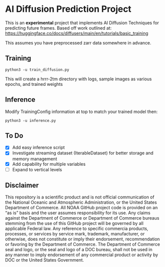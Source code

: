 # AI Diffusion Prediction Project

This is an **experimental** project that implements AI Diffusion Techniques for predicting future frames.  Based off work outlined at: https://huggingface.co/docs/diffusers/main/en/tutorials/basic_training

This assumes you have preprocessed zarr data somewhere in advance. 

## Training 
```
python3 -u train_diffusion.py
```

This will create a hrrr-2tm directory with logs, sample images as various epochs, and trained weights

## Inference

Modify TrainingConfig information at top to match your trained model then:

```
python3 -u inference.py
```

## To Do

- [x] Add easy inference script
- [x] Investigate streaming dataset (IterableDataset) for better storage and memory management
- [x] Add capability for multiple variables
- [ ] Expand to vertical levels 

## Disclaimer

This repository is a scientific product and is not official communication of the National Oceanic and Atmospheric Administration, or the United States Department of Commerce. All NOAA GitHub project code is provided on an “as is” basis and the user assumes responsibility for its use. Any claims against the Department of Commerce or Department of Commerce bureaus stemming from the use of this GitHub project will be governed by all applicable Federal law. Any reference to specific commercia products, processes, or services by service mark, trademark, manufacturer, or otherwise, does not constitute or imply their endorsement, recommendation or favoring by the Department of Commerce. The Department of Commerce seal and logo, or the seal and logo of a DOC bureau, shall not be used in any manner to imply endorsement of any commercial product or activity by DOC or the United States Government.
